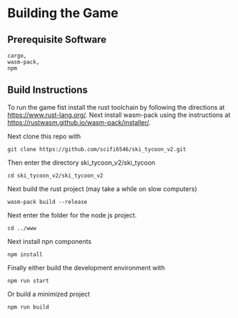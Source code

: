 # Building the Game
## Prerequisite Software
```
cargo,
wasm-pack,
npm
```
## Build Instructions
To run the game fist install the rust toolchain by following the directions at https://www.rust-lang.org/. Next install wasm-pack using the instructions at https://rustwasm.github.io/wasm-pack/installer/.



Next clone this repo with
```
git clone https://github.com/scifi6546/ski_tycoon_v2.git
```
Then enter the directory ski_tycoon_v2/ski_tycoon
```
cd ski_tycoon_v2/ski_tycoon_v2
```
Next build the rust project (may take a while on slow computers)
```
wasm-pack build --release
```
Next enter the folder for the node js project.
```
cd ../www
```
Next install npn components
```
npm install
```
Finally either build the development environment with
```
npm run start
```
Or build a minimized project
```
npm run build
```
